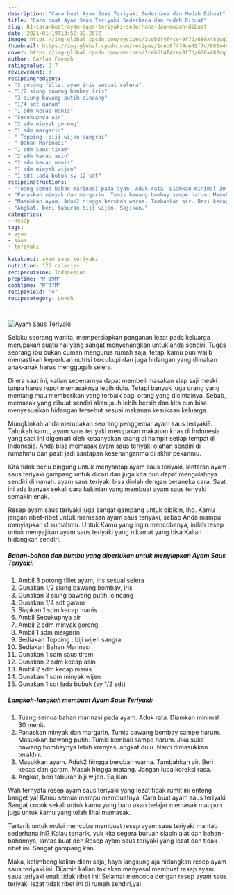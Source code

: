 ```yaml
---
description: "Cara buat Ayam Saus Teriyaki Sederhana dan Mudah Dibuat"
title: "Cara buat Ayam Saus Teriyaki Sederhana dan Mudah Dibuat"
slug: 81-cara-buat-ayam-saus-teriyaki-sederhana-dan-mudah-dibuat
date: 2021-01-19T13:52:39.267Z
image: https://img-global.cpcdn.com/recipes/1ceb6f4f4ce49f7d/680x482cq70/ayam-saus-teriyaki-foto-resep-utama.jpg
thumbnail: https://img-global.cpcdn.com/recipes/1ceb6f4f4ce49f7d/680x482cq70/ayam-saus-teriyaki-foto-resep-utama.jpg
cover: https://img-global.cpcdn.com/recipes/1ceb6f4f4ce49f7d/680x482cq70/ayam-saus-teriyaki-foto-resep-utama.jpg
author: Carlos French
ratingvalue: 3.7
reviewcount: 3
recipeingredient:
- "3 potong fillet ayam iris sesuai selera"
- "1/2 siung bawang bombay iris"
- "3 siung bawang putih cincang"
- "1/4 sdt garam"
- "1 sdm kecap manis"
- "Secukupnya air"
- "2 sdm minyak goreng"
- "1 sdm margarin"
- " Topping  biji wijen sangrai"
- " Bahan Marinasi"
- "1 sdm saus tiram"
- "2 sdm kecap asin"
- "2 sdm kecap manis"
- "1 sdm minyak wijen"
- "1 sdt lada bubuk sy 12 sdt"
recipeinstructions:
- "Tuang semua bahan marinasi pada ayam. Aduk rata. Diamkan minimal 30 menit."
- "Panaskan minyak dan margarin. Tumis bawang bombay sampe harum. Masukkan bawang putih. Tumis kembali sampe harum. Jika suka bawang bombaynya lebih krenyes, angkat dulu. Nanti dimasukkan terakhir."
- "Masukkan ayam. Aduk2 hingga berubah warna. Tambahkan air. Beri kecap dan garam. Masak hingga matang. Jangan lupa koreksi rasa."
- "Angkat, beri taburan biji wijen. Sajikan."
categories:
- Resep
tags:
- ayam
- saus
- teriyaki

katakunci: ayam saus teriyaki 
nutrition: 125 calories
recipecuisine: Indonesian
preptime: "PT19M"
cooktime: "PT47M"
recipeyield: "4"
recipecategory: Lunch

---
```



![Ayam Saus Teriyaki](https://img-global.cpcdn.com/recipes/1ceb6f4f4ce49f7d/680x482cq70/ayam-saus-teriyaki-foto-resep-utama.jpg)

Selaku seorang wanita, mempersiapkan panganan lezat pada keluarga merupakan suatu hal yang sangat menyenangkan untuk anda sendiri. Tugas seorang ibu bukan cuman mengurus rumah saja, tetapi kamu pun wajib memastikan keperluan nutrisi tercukupi dan juga hidangan yang dimakan anak-anak harus menggugah selera.

Di era  saat ini, kalian sebenarnya dapat membeli masakan siap saji meski tanpa harus repot memasaknya lebih dulu. Tetapi banyak juga orang yang memang mau memberikan yang terbaik bagi orang yang dicintainya. Sebab, memasak yang dibuat sendiri akan jauh lebih bersih dan kita pun bisa menyesuaikan hidangan tersebut sesuai makanan kesukaan keluarga. 



Mungkinkah anda merupakan seorang penggemar ayam saus teriyaki?. Tahukah kamu, ayam saus teriyaki merupakan makanan khas di Indonesia yang saat ini digemari oleh kebanyakan orang di hampir setiap tempat di Indonesia. Anda bisa memasak ayam saus teriyaki olahan sendiri di rumahmu dan pasti jadi santapan kesenanganmu di akhir pekanmu.

Kita tidak perlu bingung untuk menyantap ayam saus teriyaki, lantaran ayam saus teriyaki gampang untuk dicari dan juga kita pun dapat mengolahnya sendiri di rumah. ayam saus teriyaki bisa diolah dengan beraneka cara. Saat ini ada banyak sekali cara kekinian yang membuat ayam saus teriyaki semakin enak.

Resep ayam saus teriyaki juga sangat gampang untuk dibikin, lho. Kamu jangan ribet-ribet untuk memesan ayam saus teriyaki, sebab Anda mampu menyiapkan di rumahmu. Untuk Kamu yang ingin mencobanya, inilah resep untuk menyajikan ayam saus teriyaki yang nikamat yang bisa Kalian hidangkan sendiri.

<!--inarticleads1-->

##### Bahan-bahan dan bumbu yang diperlukan untuk menyiapkan Ayam Saus Teriyaki:

1. Ambil 3 potong fillet ayam, iris sesuai selera
1. Gunakan 1/2 siung bawang bombay, iris
1. Gunakan 3 siung bawang putih, cincang
1. Gunakan 1/4 sdt garam
1. Siapkan 1 sdm kecap manis
1. Ambil Secukupnya air
1. Ambil 2 sdm minyak goreng
1. Ambil 1 sdm margarin
1. Sediakan  Topping : biji wijen sangrai
1. Sediakan  Bahan Marinasi
1. Gunakan 1 sdm saus tiram
1. Gunakan 2 sdm kecap asin
1. Ambil 2 sdm kecap manis
1. Gunakan 1 sdm minyak wijen
1. Gunakan 1 sdt lada bubuk (sy 1/2 sdt)




<!--inarticleads2-->

##### Langkah-langkah membuat Ayam Saus Teriyaki:

1. Tuang semua bahan marinasi pada ayam. Aduk rata. Diamkan minimal 30 menit.
1. Panaskan minyak dan margarin. Tumis bawang bombay sampe harum. Masukkan bawang putih. Tumis kembali sampe harum. Jika suka bawang bombaynya lebih krenyes, angkat dulu. Nanti dimasukkan terakhir.
1. Masukkan ayam. Aduk2 hingga berubah warna. Tambahkan air. Beri kecap dan garam. Masak hingga matang. Jangan lupa koreksi rasa.
1. Angkat, beri taburan biji wijen. Sajikan.




Wah ternyata resep ayam saus teriyaki yang lezat tidak rumit ini enteng banget ya! Kamu semua mampu membuatnya. Cara buat ayam saus teriyaki Sangat cocok sekali untuk kamu yang baru akan belajar memasak maupun juga untuk kamu yang telah lihai memasak.

Tertarik untuk mulai mencoba membuat resep ayam saus teriyaki mantab sederhana ini? Kalau tertarik, yuk kita segera buruan siapin alat dan bahan-bahannya, lantas buat deh Resep ayam saus teriyaki yang lezat dan tidak ribet ini. Sangat gampang kan. 

Maka, ketimbang kalian diam saja, hayo langsung aja hidangkan resep ayam saus teriyaki ini. Dijamin kalian tak akan menyesal membuat resep ayam saus teriyaki enak tidak ribet ini! Selamat mencoba dengan resep ayam saus teriyaki lezat tidak ribet ini di rumah sendiri,ya!.

